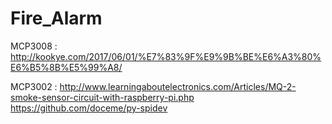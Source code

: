 # Fire_Alarm


MCP3008 : 
http://kookye.com/2017/06/01/%E7%83%9F%E9%9B%BE%E6%A3%80%E6%B5%8B%E5%99%A8/

MCP3002 : 
http://www.learningaboutelectronics.com/Articles/MQ-2-smoke-sensor-circuit-with-raspberry-pi.php
https://github.com/doceme/py-spidev
